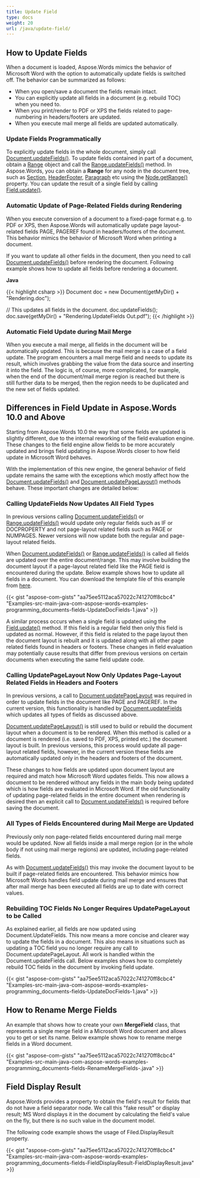 ```yaml
---
title: Update Field
type: docs
weight: 20
url: /java/update-field/
---
```


## **How to Update Fields**
When a document is loaded, Aspose.Words mimics the behavior of Microsoft Word with the option to automatically update fields is switched off. The behavior can be summarized as follows:

- When you open/save a document the fields remain intact.
- You can explicitly update all fields in a document (e.g. rebuild TOC) when you need to.
- When you print/render to PDF or XPS the fields related to page-numbering in headers/footers are updated.
- When you execute mail merge all fields are updated automatically.
### **Update Fields Programmatically**
To explicitly update fields in the whole document, simply call [Document.updateFields()](http://www.aspose.com/api/java/words/com.aspose.words/classes/Document). To update fields contained in part of a document, obtain a [Range](http://www.aspose.com/api/java/words/com.aspose.words/classes/Range) object and call the [Range.updateFields()](http://www.aspose.com/api/java/words/com.aspose.words/classes/Range) method. In Aspose.Words, you can obtain a **Range** for any node in the document tree, such as [Section](http://www.aspose.com/api/java/words/com.aspose.words/classes/Section), [HeaderFooter](http://www.aspose.com/api/java/words/com.aspose.words/classes/HeaderFooter), [Paragraph](http://www.aspose.com/api/java/words/com.aspose.words/classes/Paragraph) etc using the [Node.getRange()](http://www.aspose.com/api/java/words/com.aspose.words/classes/Node) property. You can update the result of a single field by calling [Field.update()](http://www.aspose.com/api/java/words/com.aspose.words/classes/Field).
### **Automatic Update of Page-Related Fields during Rendering**
When you execute conversion of a document to a fixed-page format e.g. to PDF or XPS, then Aspose.Words will automatically update page layout-related fields PAGE, PAGEREF found in headers/footers of the document. This behavior mimics the behavior of Microsoft Word when printing a document.

If you want to update all other fields in the document, then you need to call [Document.updateFields()](http://www.aspose.com/api/java/words/com.aspose.words/classes/Document) before rendering the document.
Following example shows how to update all fields before rendering a document.

**Java**

{{< highlight csharp >}}
Document doc = new Document(getMyDir() + "Rendering.doc");

// This updates all fields in the document.
doc.updateFields();
doc.save(getMyDir() + "Rendering.UpdateFields Out.pdf");
{{< /highlight >}}
### **Automatic Field Update during Mail Merge**
When you execute a mail merge, all fields in the document will be automatically updated. This is because the mail merge is a case of a field update. The program encounters a mail merge field and needs to update its result, which involves grabbing the value from the data source and inserting it into the field. The logic is, of course, more complicated, for example, when the end of the document/mail merge region is reached but there is still further data to be merged, then the region needs to be duplicated and the new set of fields updated.
## **Differences in Field Update in Aspose.Words 10.0 and Above**
Starting from Aspose.Words 10.0 the way that some fields are updated is slightly different, due to the internal reworking of the field evaluation engine. These changes to the field engine allow fields to be more accurately updated and brings field updating in Aspose.Words closer to how field update in Microsoft Word behaves.

With the implementation of this new engine, the general behavior of field update remains the same with the exceptions which mostly affect how the [Document.updateFields()](http://www.aspose.com/api/java/words/com.aspose.words/classes/Document) and [Document.updatePageLayout()](http://www.aspose.com/api/java/words/com.aspose.words/classes/Document) methods behave. These important changes are detailed below:
### **Calling UpdateFields Now Updates All Field Types**
In previous versions calling [Document.updateFields()](http://www.aspose.com/api/java/words/com.aspose.words/classes/Document) or [Range.updateFields()](http://www.aspose.com/api/java/words/com.aspose.words/classes/Range) would update only regular fields such as IF or DOCPROPERTY and not page-layout related fields such as PAGE or NUMPAGES. Newer versions will now update both the regular and page-layout related fields.

When [Document.updateFields()](http://www.aspose.com/api/java/words/com.aspose.words/classes/Document) or [Range.updateFields()](http://www.aspose.com/api/java/words/com.aspose.words/classes/Range) is called all fields are updated over the entire document/range. This may involve building the document layout if a page-layout related field like the PAGE field is encountered during the update. Below example shows how to update all fields in a document. You can download the template file of this example from [here](https://github.com/aspose-words/Aspose.Words-for-Java/blob/master/Examples/src/main/resources/com/aspose/words/examples/programming_documents/fields/UpdateDocFields/Rendering.doc).

{{< gist "aspose-com-gists" "aa75ee5112aca57022c741270ff8cbc4" "Examples-src-main-java-com-aspose-words-examples-programming_documents-fields-UpdateDocFields-1.java" >}}

A similar process occurs when a single field is updated using the [Field.update()](http://www.aspose.com/api/java/words/com.aspose.words/classes/Field) method. If this field is a regular field then only this field is updated as normal. However, if this field is related to the page layout then the document layout is rebuilt and it is updated along with all other page related fields found in headers or footers.
These changes in field evaluation may potentially cause results that differ from previous versions on certain documents when executing the same field update code.
### **Calling UpdatePageLayout Now Only Updates Page-Layout Related Fields in Headers and Footers**
In previous versions, a call to [Document.updatePageLayout](http://www.aspose.com/api/java/words/com.aspose.words/classes/document/methods/updatePageLayout\(\)/) was required in order to update fields in the document like PAGE and PAGEREF. In the current version, this functionality is handled by [Document.updateFields](http://www.aspose.com/api/java/words/com.aspose.words/classes/document/methods/updateFields\(\)/) which updates all types of fields as discussed above.

[Document.updatePageLayout()](http://www.aspose.com/api/java/words/com.aspose.words/classes/Document) is still used to build or rebuild the document layout when a document is to be rendered. When this method is called or a document is rendered (i.e. saved to PDF, XPS, printed etc.) the document layout is built. In previous versions, this process would update all page-layout related fields, however, in the current version these fields are automatically updated only in the headers and footers of the document.

These changes to how fields are updated upon document layout are required and match how Microsoft Word updates fields. This now allows a document to be rendered without any fields in the main body being updated which is how fields are evaluated in Microsoft Word. If the old functionality of updating page-related fields in the entire document when rendering is desired then an explicit call to [Document.updateFields()](http://www.aspose.com/api/java/words/com.aspose.words/classes/Document) is required before saving the document.
### **All Types of Fields Encountered during Mail Merge are Updated**
Previously only non page-related fields encountered during mail merge would be updated. Now all fields inside a mail merge region (or in the whole body if not using mail merge regions) are updated, including page-related fields.

As with [Document.updateFields()](http://www.aspose.com/api/java/words/com.aspose.words/classes/Document) this may invoke the document layout to be built if page-related fields are encountered. This behavior mimics how Microsoft Words handles field update during mail merge and ensures that after mail merge has been executed all fields are up to date with correct values.
### **Rebuilding TOC Fields No Longer Requires UpdatePageLayout to be Called**
As explained earlier, all fields are now updated using Document.UpdateFields. This now means a more concise and clearer way to update the fields in a document. This also means in situations such as updating a TOC field you no longer require any call to Document.updatePageLayout. All work is handled within the Document.updateFields call. Below examples shows how to completely rebuild TOC fields in the document by invoking field update.

{{< gist "aspose-com-gists" "aa75ee5112aca57022c741270ff8cbc4" "Examples-src-main-java-com-aspose-words-examples-programming_documents-fields-UpdateDocFields-1.java" >}}
## **How to Rename Merge Fields**
An example that shows how to create your own **MergeField** class, that represents a single merge field in a Microsoft Word document and allows you to get or set its name. Below example shows how to rename merge fields in a Word document.

{{< gist "aspose-com-gists" "aa75ee5112aca57022c741270ff8cbc4" "Examples-src-main-java-com-aspose-words-examples-programming_documents-fields-RenameMergeFields-.java" >}}
## **Field Display Result**
Aspose.Words provides a property to obtain the field's result for fields that do not have a field separator node. We call this "fake result" or display result; MS Word displays it in the document by calculating the field's value on the fly, but there is no such value in the document model.

The following code example shows the usage of Filed.DisplayResult property.



{{< gist "aspose-com-gists" "aa75ee5112aca57022c741270ff8cbc4" "Examples-src-main-java-com-aspose-words-examples-programming_documents-fields-FieldDisplayResult-FieldDisplayResult.java" >}}
